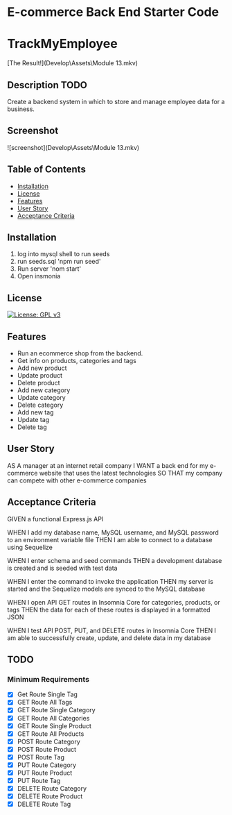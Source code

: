 # E-commerce Back End Starter Code
# TrackMyEmployee
[The Result!](Develop\Assets\Module 13.mkv)

## Description TODO

Create a backend system in which to store and manage employee data for a business.


## Screenshot

![screenshot](Develop\Assets\Module 13.mkv)


## Table of Contents

- [Installation](#installation)
- [License](#license)
- [Features](#features)
- [User Story](#user-story)
- [Acceptance Criteria](#acceptance-criteria)


## Installation

1. log into mysql shell to run seeds
2. run seeds.sql 'npm run seed'
3. Run server 'nom start'
4. Open insmonia


## License

[![License: GPL v3](https://img.shields.io/badge/License-GPLv3-blue.svg)](https://www.gnu.org/licenses/gpl-3.0)


## Features

- Run an ecommerce shop from the backend.
- Get info on products, categories and tags
- Add new product
- Update product
- Delete product
- Add new category
- Update category
- Delete category
- Add new tag
- Update tag
- Delete tag

## User Story
AS A manager at an internet retail company
I WANT a back end for my e-commerce website that uses the latest technologies
SO THAT my company can compete with other e-commerce companies


## Acceptance Criteria
GIVEN a functional Express.js API

WHEN I add my database name, MySQL username, and MySQL password to an environment variable file
THEN I am able to connect to a database using Sequelize

WHEN I enter schema and seed commands
THEN a development database is created and is seeded with test data

WHEN I enter the command to invoke the application
THEN my server is started and the Sequelize models are synced to the MySQL database

WHEN I open API GET routes in Insomnia Core for categories, products, or tags
THEN the data for each of these routes is displayed in a formatted JSON

WHEN I test API POST, PUT, and DELETE routes in Insomnia Core
THEN I am able to successfully create, update, and delete data in my database




## TODO

### Minimum Requirements
- [x] Get Route Single Tag
- [x] GET Route All Tags
- [x] GET Route Single Category
- [x] GET Route All Categories
- [x] GET Route Single Product
- [x] GET Route All Products
- [x] POST Route Category
- [x] POST Route Product
- [x] POST Route Tag
- [x] PUT Route Category
- [x] PUT Route Product
- [x] PUT Route Tag
- [x] DELETE Route Category
- [x] DELETE Route Product
- [x] DELETE Route Tag
